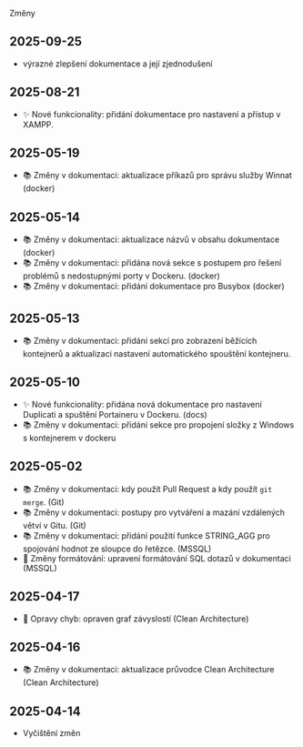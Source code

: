 Změny
## 2025-09-25
  - výrazné zlepšení dokumentace a její zjednodušení
## 2025-08-21
  - ✨ Nové funkcionality: přidání dokumentace pro nastavení a přístup v XAMPP.
## 2025-05-19
  - 📚 Změny v dokumentaci: aktualizace příkazů pro správu služby Winnat (docker)
## 2025-05-14
  - 📚 Změny v dokumentaci: aktualizace názvů v obsahu dokumentace (docker)
  - 📚 Změny v dokumentaci: přidána nová sekce s postupem pro řešení problémů s nedostupnými porty v Dockeru. (docker)
  - 📚 Změny v dokumentaci: přidání dokumentace pro Busybox (docker)
## 2025-05-13
  - 📚 Změny v dokumentaci: přidání sekcí pro zobrazení běžících kontejnerů a aktualizaci nastavení automatického spouštění kontejneru.
## 2025-05-10
  - ✨ Nové funkcionality: přidána nová dokumentace pro nastavení Duplicati a spuštění Portaineru v Dockeru. (docs)
  - 📚 Změny v dokumentaci: přidání sekce pro propojení složky z Windows s kontejnerem v dockeru
## 2025-05-02
  - 📚 Změny v dokumentaci: kdy použít Pull Request a kdy použít `git merge`. (Git)
  - 📚 Změny v dokumentaci: postupy pro vytváření a mazání vzdálených větví v Gitu. (Git)
  - 📚 Změny v dokumentaci: přidání použití funkce STRING_AGG pro spojování hodnot ze sloupce do řetězce. (MSSQL)
  - 🎨 Změny formátování: upravení formátování SQL dotazů v dokumentaci (MSSQL)
## 2025-04-17
  - 🐛 Opravy chyb: opraven graf závyslostí (Clean Architecture)
## 2025-04-16
  - 📚 Změny v dokumentaci: aktualizace průvodce Clean Architecture (Clean Architecture)
## 2025-04-14
  - Vyčištění změn
